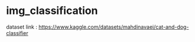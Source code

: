 # img_classification




dataset link : https://www.kaggle.com/datasets/mahdinavaei/cat-and-dog-classifier
